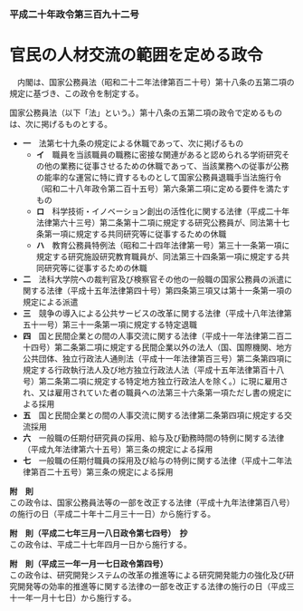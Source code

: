 ### 平成二十年政令第三百九十二号  
# 官民の人材交流の範囲を定める政令  
　内閣は、国家公務員法（昭和二十二年法律第百二十号）第十八条の五第二項の規定に基づき、この政令を制定する。  
  
国家公務員法（以下「法」という。）第十八条の五第二項の政令で定めるものは、次に掲げるものとする。  
* **一**　法第七十九条の規定による休職であって、次に掲げるもの  
	* **イ**　職員を当該職員の職務に密接な関連があると認められる学術研究その他の業務に従事させるための休職であって、当該業務への従事が公務の能率的な運営に特に資するものとして国家公務員退職手当法施行令（昭和二十八年政令第二百十五号）第六条第二項に定める要件を満たすもの  
	* **ロ**　科学技術・イノベーション創出の活性化に関する法律（平成二十年法律第六十三号）第二条第十二項に規定する研究公務員が、同法第十七条第一項に規定する共同研究等に従事するための休職  
	* **ハ**　教育公務員特例法（昭和二十四年法律第一号）第三十一条第一項に規定する研究施設研究教育職員が、同法第三十四条第一項に規定する共同研究等に従事するための休職  
* **二**　法科大学院への裁判官及び検察官その他の一般職の国家公務員の派遣に関する法律（平成十五年法律第四十号）第四条第三項又は第十一条第一項の規定による派遣  
* **三**　競争の導入による公共サービスの改革に関する法律（平成十八年法律第五十一号）第三十一条第一項に規定する特定退職  
* **四**　国と民間企業との間の人事交流に関する法律（平成十一年法律第二百二十四号）第二条第二項に規定する民間企業以外の法人（国、国際機関、地方公共団体、独立行政法人通則法（平成十一年法律第百三号）第二条第四項に規定する行政執行法人及び地方独立行政法人法（平成十五年法律第百十八号）第二条第二項に規定する特定地方独立行政法人を除く。）に現に雇用され、又は雇用されていた者の職員への法第三十六条第一項ただし書の規定による採用  
* **五**　国と民間企業との間の人事交流に関する法律第二条第四項に規定する交流採用  
* **六**　一般職の任期付研究員の採用、給与及び勤務時間の特例に関する法律（平成九年法律第六十五号）第三条の規定による採用  
* **七**　一般職の任期付職員の採用及び給与の特例に関する法律（平成十二年法律第百二十五号）第三条の規定による採用  
  
**附　則**  
この政令は、国家公務員法等の一部を改正する法律（平成十九年法律第百八号）の施行の日（平成二十年十二月三十一日）から施行する。  
  
**附　則（平成二七年三月一八日政令第七四号）　抄**  
この政令は、平成二十七年四月一日から施行する。  
  
**附　則（平成三一年一月一七日政令第四号）**  
この政令は、研究開発システムの改革の推進等による研究開発能力の強化及び研究開発等の効率的推進等に関する法律の一部を改正する法律の施行の日（平成三十一年一月十七日）から施行する。  
  
